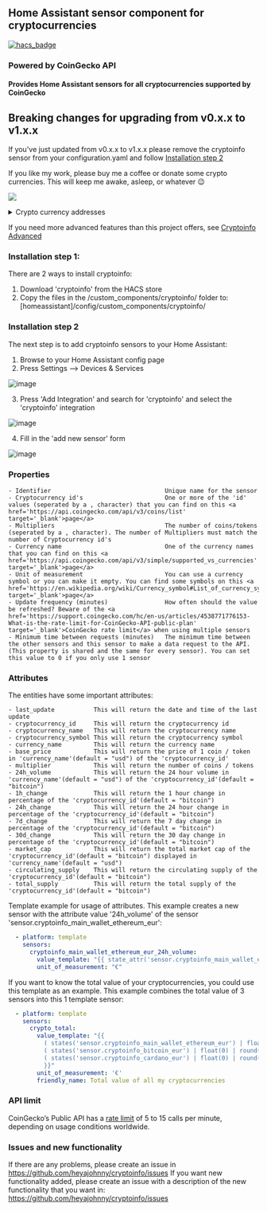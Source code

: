 ## Home Assistant sensor component for cryptocurrencies
[![hacs_badge](https://img.shields.io/badge/HACS-Default-orange.svg)](https://github.com/hacs/integration)
### Powered by CoinGecko API

#### Provides Home Assistant sensors for all cryptocurrencies supported by CoinGecko

## Breaking changes for upgrading from v0.x.x to v1.x.x
If you've just updated from v0.x.x to v1.x.x please remove the cryptoinfo sensor from your configuration.yaml and follow [Installation step 2](#installation-step-2)

If you like my work, please buy me a coffee or donate some crypto currencies. This will keep me awake, asleep, or whatever :wink:

<a href="https://www.buymeacoffee.com/1v3ckWD" target="_blank"><img src="https://www.buymeacoffee.com/assets/img/custom_images/orange_img.png"></a><details>
  <summary>Crypto currency addresses</summary>
<img width="164px" alt="xmr" src="https://user-images.githubusercontent.com/20553716/210132784-63613225-d9da-427d-a20b-e1003045a1f4.png">
<img width="164px" alt="btc" src="https://user-images.githubusercontent.com/20553716/210132426-6c58d8d1-b351-4ae7-9b61-cd5511cdb4ed.png">
<img width="164px" alt="ada" src="https://user-images.githubusercontent.com/20553716/210132510-b1106b55-c9e3-413d-b8e0-26ba4e24a5de.png">
</details>

If you need more advanced features than this project offers, see [Cryptoinfo Advanced](https://github.com/TheHolyRoger/hass-cryptoinfo)

### Installation step 1:
There are 2 ways to install cryptoinfo:
1. Download 'cryptoinfo' from the HACS store
2. Copy the files in the /custom_components/cryptoinfo/ folder to: [homeassistant]/config/custom_components/cryptoinfo/

### Installation step 2
The next step is to add cryptoinfo sensors to your Home Assistant:
1. Browse to your Home Assistant config page
2. Press Settings --> Devices & Services

![image](https://github.com/user-attachments/assets/c4812206-835e-4239-9757-8645ae6c772b)

3. Press 'Add Integration' and search for 'cryptoinfo' and select the 'cryptoinfo' integration

![image](https://github.com/user-attachments/assets/83e3e165-61fa-4aa9-8421-9fc019bfae82)

4. Fill in the 'add new sensor' form

![image](https://github.com/user-attachments/assets/8ad3d15c-78ce-4c0a-892c-f0a967595f9d)

### Properties
```
- Identifier                                Unique name for the sensor
- Cryptocurrency id's                       One or more of the 'id' values (seperated by a , character) that you can find on this <a href='https://api.coingecko.com/api/v3/coins/list' target='_blank'>page</a>
- Multipliers                               The number of coins/tokens (seperated by a , character). The number of Multipliers must match the number of Cryptocurrency id's
- Currency name                             One of the currency names that you can find on this <a href='https://api.coingecko.com/api/v3/simple/supported_vs_currencies' target='_blank'>page</a>
- Unit of measurement                       You can use a currency symbol or you can make it empty. You can find some symbols on this <a href='https://en.wikipedia.org/wiki/Currency_symbol#List_of_currency_symbols_currently_in_use' target='_blank'>page</a>
- Update frequency (minutes)                How often should the value be refreshed? Beware of the <a href='https://support.coingecko.com/hc/en-us/articles/4538771776153-What-is-the-rate-limit-for-CoinGecko-API-public-plan' target='_blank'>CoinGecko rate limit</a> when using multiple sensors
- Minimum time between requests (minutes)   The minimum time between the other sensors and this sensor to make a data request to the API. (This property is shared and the same for every sensor). You can set this value to 0 if you only use 1 sensor
```

### Attributes
The entities have some important attributes:
```
- last_update           This will return the date and time of the last update
- cryptocurrency_id     This will return the cryptocurrency id
- cryptocurrency_name   This will return the cryptocurrency name
- cryptocurrency_symbol This will return the cryptocurrency symbol
- currency_name         This will return the currency name
- base_price            This will return the price of 1 coin / token in 'currency_name'(default = "usd") of the 'cryptocurrency_id'
- multiplier            This will return the number of coins / tokens
- 24h_volume            This will return the 24 hour volume in 'currency_name'(default = "usd") of the 'cryptocurrency_id'(default = "bitcoin")
- 1h_change             This will return the 1 hour change in percentage of the 'cryptocurrency_id'(default = "bitcoin")
- 24h_change            This will return the 24 hour change in percentage of the 'cryptocurrency_id'(default = "bitcoin")
- 7d_change             This will return the 7 day change in percentage of the 'cryptocurrency_id'(default = "bitcoin")
- 30d_change            This will return the 30 day change in percentage of the 'cryptocurrency_id'(default = "bitcoin")
- market_cap            This will return the total market cap of the 'cryptocurrency_id'(default = "bitcoin") displayed in 'currency_name'(default = "usd")
- circulating_supply    This will return the circulating supply of the 'cryptocurrency_id'(default = "bitcoin")
- total_supply          This will return the total supply of the 'cryptocurrency_id'(default = "bitcoin")
```

Template example for usage of attributes.
This example creates a new sensor with the attribute value '24h_volume' of the sensor 'sensor.cryptoinfo_main_wallet_ethereum_eur':
```yaml
  - platform: template
    sensors:
      cryptoinfo_main_wallet_ethereum_eur_24h_volume:
        value_template: "{{ state_attr('sensor.cryptoinfo_main_wallet_ethereum_eur', '24h_volume') | float(0) | round(0) }}"
        unit_of_measurement: "€"
```

If you want to know the total value of your cryptocurrencies, you could use this template as an example.
This example combines the total value of 3 sensors into this 1 template sensor:
```yaml
  - platform: template
    sensors:
      crypto_total:
        value_template: "{{
          ( states('sensor.cryptoinfo_main_wallet_ethereum_eur') | float(0) | round(2)) +
          ( states('sensor.cryptoinfo_bitcoin_eur') | float(0) | round(2)) +
          ( states('sensor.cryptoinfo_cardano_eur') | float(0) | round(2))
          }}"
        unit_of_measurement: '€'
        friendly_name: Total value of all my cryptocurrencies
```

### API limit
CoinGecko’s Public API has a <a href='https://support.coingecko.com/hc/en-us/articles/4538771776153-What-is-the-rate-limit-for-CoinGecko-API-public-plan' target='_blank'>rate limit</a> of 5 to 15 calls per minute, depending on usage conditions worldwide.

### Issues and new functionality
If there are any problems, please create an issue in https://github.com/heyajohnny/cryptoinfo/issues
If you want new functionality added, please create an issue with a description of the new functionality that you want in: https://github.com/heyajohnny/cryptoinfo/issues
